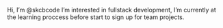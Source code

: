 Hi, I’m @skcbcode
I’m interested in fullstack development, I’m currently at the learning proccess before start to sign up for team projects.

<!---
skcbcode/skcbcode is a ✨ special ✨ repository because its `README.md` (this file) appears on your GitHub profile.
You can click the Preview link to take a look at your changes.
--->
